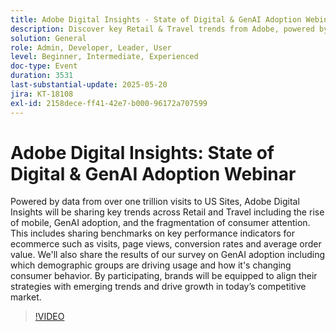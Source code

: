 ```yaml
---
title: Adobe Digital Insights - State of Digital & GenAI Adoption Webinar
description: Discover key Retail & Travel trends from Adobe, powered by 1T+ site visits—GenAI, mobile, KPIs, and consumer insights to help drive growth.
solution: General
role: Admin, Developer, Leader, User
level: Beginner, Intermediate, Experienced
doc-type: Event
duration: 3531
last-substantial-update: 2025-05-20
jira: KT-18108
exl-id: 2158dece-ff41-42e7-b000-96172a707599
---
```

# Adobe Digital Insights: State of Digital & GenAI Adoption Webinar

Powered by data from over one trillion visits to US Sites, Adobe Digital Insights will be sharing key trends across Retail and Travel including  the rise of mobile, GenAI adoption, and the fragmentation of consumer attention.  This includes sharing benchmarks on key performance indicators for ecommerce such as visits, page views, conversion rates and average order value.  We'll also share the results of our survey on GenAI adoption including which demographic groups are driving usage and how it's changing consumer behavior.  By participating, brands will be equipped to align their strategies with emerging trends and drive growth in today’s competitive market.

>[!VIDEO](https://video.tv.adobe.com/v/3458483/?learn=on&enablevpops)
